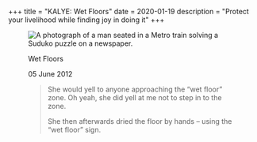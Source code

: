 +++
title = "KALYE: Wet Floors"
date = 2020-01-19
description = "Protect your livelihood while finding joy in doing it"
+++

<div class="bannerImage kalye">
    <figure>
        <img src="/images/kalye/wet-floors.jpg" alt="A photograph of a man seated in a Metro train solving a Suduko puzzle on a newspaper.">
        <figcaption>
        <p class="caption">Wet Floors</p>
        <p class="postdate">05 June 2012</p>
        <blockquote>
    <p>She would yell to anyone approaching the “wet floor” zone. Oh yeah, she did yell at me not to step in to the zone.

She then afterwards dried the floor by hands – using the “wet floor” sign.
</p>
    </blockquote>
        </figcaption>
    </figure>
</div>
